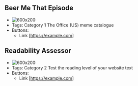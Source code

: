 ## Beer Me That Episode
- ![600x200](assets/beer-me.gif)
- Tags: Category 1
The Office (US) meme catalogue
- Buttons:
  - Link [https://example.com]

## Readability Assessor
- ![600x200](assets/readability.png)
- Tags: Category 2
Test the reading level of your website text
- Buttons:
  - Link [https://example.com]